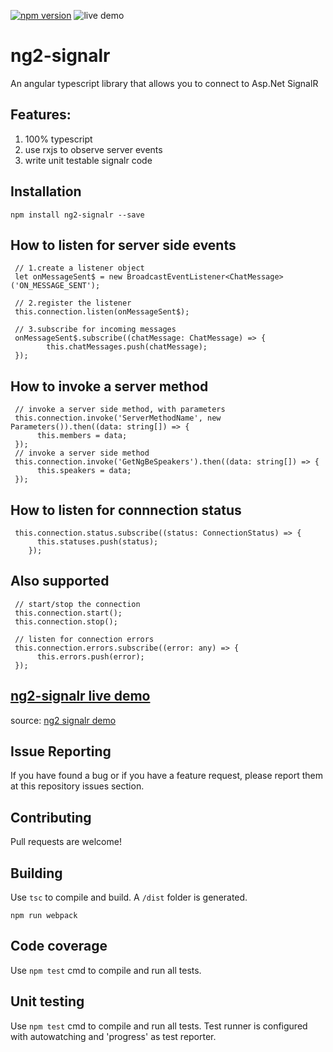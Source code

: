 [![npm version](https://badge.fury.io/js/ng2-signalr.svg)](https://badge.fury.io/js/ng2-signalr)
![live demo](https://img.shields.io/badge/demo-live-orange.svg)

# ng2-signalr
An angular typescript library that allows you to connect to Asp.Net SignalR

## Features:
 1. 100% typescript
 2. use rxjs to observe server events 
 3. write unit testable signalr code 

## Installation
```
npm install ng2-signalr --save
```

## How to listen for server side events
```
 // 1.create a listener object
 let onMessageSent$ = new BroadcastEventListener<ChatMessage>('ON_MESSAGE_SENT');
 
 // 2.register the listener
 this.connection.listen(onMessageSent$);
 
 // 3.subscribe for incoming messages
 onMessageSent$.subscribe((chatMessage: ChatMessage) => {
        this.chatMessages.push(chatMessage);
 });
``` 

## How to invoke a server method
```
 // invoke a server side method, with parameters
 this.connection.invoke('ServerMethodName', new Parameters()).then((data: string[]) => {
      this.members = data;
 });
 // invoke a server side method
 this.connection.invoke('GetNgBeSpeakers').then((data: string[]) => {
      this.speakers = data;
 });
``` 
 
## How to listen for connnection status
```
 this.connection.status.subscribe((status: ConnectionStatus) => {
      this.statuses.push(status);
    });
```

## Also supported 
```
 // start/stop the connection
 this.connection.start();
 this.connection.stop();
 
 // listen for connection errors
 this.connection.errors.subscribe((error: any) => {
      this.errors.push(error);
 });
```



## [ng2-signalr live demo](http://ng2-signalr-webui.azurewebsites.net)


source: [ng2 signalr demo](https://github.com/HNeukermans/ng2-signalr.demo.webui/)

## Issue Reporting

If you have found a bug or if you have a feature request, please report them at this repository issues section. 

## Contributing

Pull requests are welcome!

## Building

Use `tsc` to compile and build. A `/dist` folder is generated.

```
npm run webpack
```

## Code coverage

Use `npm test` cmd to compile and run all tests. 

## Unit testing

Use `npm test` cmd to compile and run all tests. Test runner is configured with autowatching and 'progress' as test reporter. 

  
